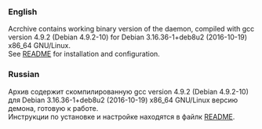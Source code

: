 ### English
Acrchive contains working binary version of the daemon, compiled with gcc version 4.9.2 (Debian 4.9.2-10) for Debian 3.16.36-1+deb8u2 (2016-10-19) x86_64 GNU/Linux.<br>
See [README](/README.md) for installation and configuration.

### Russian
Архив содержит скомпилированную gcc version 4.9.2 (Debian 4.9.2-10) для Debian 3.16.36-1+deb8u2 (2016-10-19) x86_64 GNU/Linux версию демона, готовую к работе.<br>
Инструкции по установке и настройке находятся в файлк [README](/ru/README.md).
